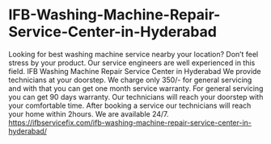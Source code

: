 # IFB-Washing-Machine-Repair-Service-Center-in-Hyderabad
 Looking for best washing machine service nearby your location? Don’t feel stress by your product. Our service engineers are well experienced in this field. IFB Washing Machine Repair Service Center in Hyderabad We provide technicians at your doorstep. We charge only 350/- for general servicing and with that you can get one month service warranty. For general servicing you can get 90 days warranty. Our technicians will reach your doorstep with your comfortable time. After booking a service our technicians will reach your home within 2hours. We are available 24/7. https://ifbservicefix.com/ifb-washing-machine-repair-service-center-in-hyderabad/
